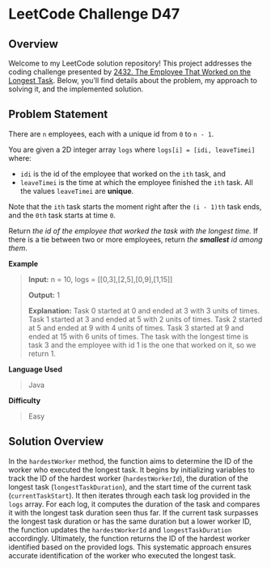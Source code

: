 
# LeetCode Challenge D47

## Overview

Welcome to my LeetCode solution repository! This project addresses the coding challenge presented by [2432. The Employee That Worked on the Longest Task](https://leetcode.com/problems/the-employee-that-worked-on-the-longest-task/). Below, you'll find details about the problem, my approach to solving it, and the implemented solution.

## Problem Statement
There are  `n`  employees, each with a unique id from  `0`  to  `n - 1`.

You are given a 2D integer array  `logs`  where  `logs[i] = [idi, leaveTimei]`  where:

-   `idi`  is the id of the employee that worked on the  `ith`  task, and
-   `leaveTimei`  is the time at which the employee finished the  `ith`  task. All the values  `leaveTimei`  are  **unique**.

Note that the  `ith`  task starts the moment right after the  `(i - 1)th`  task ends, and the  `0th`  task starts at time  `0`.

Return  _the id of the employee that worked the task with the longest time._  If there is a tie between two or more employees, return _the  **smallest**  id among them_.

**Example**
>**Input:** n = 10, logs = [[0,3],[2,5],[0,9],[1,15]]
>
>**Output:** 1
>
>**Explanation:** 
Task 0 started at 0 and ended at 3 with 3 units of times.
Task 1 started at 3 and ended at 5 with 2 units of times.
Task 2 started at 5 and ended at 9 with 4 units of times.
Task 3 started at 9 and ended at 15 with 6 units of times.
The task with the longest time is task 3 and the employee with id 1 is the one that worked on it, so we return 1.

**Language Used**
> Java

**Difficulty**
> Easy

## Solution Overview
In the `hardestWorker` method, the function aims to determine the ID of the worker who executed the longest task. It begins by initializing variables to track the ID of the hardest worker (`hardestWorkerId`), the duration of the longest task (`longestTaskDuration`), and the start time of the current task (`currentTaskStart`). It then iterates through each task log provided in the `logs` array. For each log, it computes the duration of the task and compares it with the longest task duration seen thus far. If the current task surpasses the longest task duration or has the same duration but a lower worker ID, the function updates the `hardestWorkerId` and `longestTaskDuration` accordingly. Ultimately, the function returns the ID of the hardest worker identified based on the provided logs. This systematic approach ensures accurate identification of the worker who executed the longest task.
